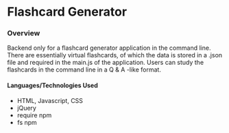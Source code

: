 # Flashcard Generator

### Overview
Backend only for a flashcard generator application in the command line. There are essentially virtual flashcards, of which the data is stored in a .json file and required in the main.js of the application.
Users can study the flashcards in the command line in a Q & A -like format.

#### Languages/Technologies Used
- HTML, Javascript, CSS
- jQuery
- require npm
- fs npm
